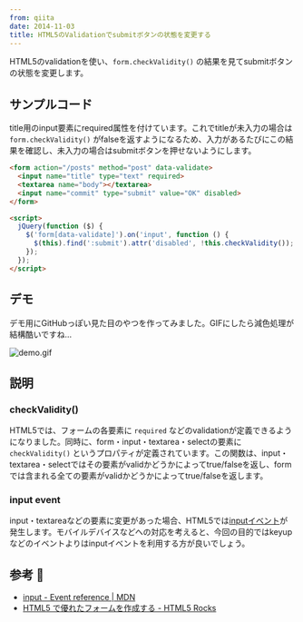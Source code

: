 ```yaml
---
from: qiita
date: 2014-11-03
title: HTML5のValidationでsubmitボタンの状態を変更する
---
```


HTML5のvalidationを使い、`form.checkValidity()` の結果を見てsubmitボタンの状態を変更します。

## サンプルコード
title用のinput要素にrequired属性を付けています。これでtitleが未入力の場合は `form.checkValidity()` がfalseを返すようになるため、入力があるたびにこの結果を確認し、未入力の場合はsubmitボタンを押せないようにします。

```html
<form action="/posts" method="post" data-validate>
  <input name="title" type="text" required>
  <textarea name="body"></textarea>
  <input name="commit" type="submit" value="OK" disabled>
</form>

<script>
  jQuery(function ($) {
    $('form[data-validate]').on('input', function () {
      $(this).find(':submit').attr('disabled', !this.checkValidity());
    });
  });
</script>
```

## デモ
デモ用にGitHubっぽい見た目のやつを作ってみました。GIFにしたら減色処理が結構酷いですね…

![demo.gif](https://qiita-image-store.s3.amazonaws.com/0/4365/1bbeb393-aca7-e905-3b68-400e91abd9f9.gif)

## 説明
### checkValidity()
HTML5では、フォームの各要素に `required` などのvalidationが定義できるようになりました。同時に、form・input・textarea・selectの要素に `checkValidity()` というプロパティが定義されています。この関数は、input・textarea・selectではその要素がvalidかどうかによってtrue/falseを返し、formでは含まれる全ての要素がvalidかどうかによってtrue/falseを返します。

### input event
input・textareaなどの要素に変更があった場合、HTML5では[inputイベント](https://developer.mozilla.org/en-US/docs/Web/Events/input)が発生します。モバイルデバイスなどへの対応を考えると、今回の目的ではkeyupなどのイベントよりはinputイベントを利用する方が良いでしょう。

## 参考 :link: 
- [input - Event reference | MDN](https://developer.mozilla.org/en-US/docs/Web/Events/input)
- [HTML5 で優れたフォームを作成する - HTML5 Rocks](http://www.html5rocks.com/ja/tutorials/forms/html5forms/)
